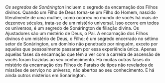 *Os segredos de Sonárington* incluem o segredo da encarnação dos Filhos divinos. Quando um Filho de Deus torna-se um Filho do Homem, nascido literalmente de uma mulher, como ocorreu no mundo de vocês há mais de dezenove séculos, trata-se de um mistério universal. Isso ocorre em todos os universos, é um segredo de Sonárington de filiação divina. Os Ajustadores são um mistério de Deus, o Pai. A encarnação dos Filhos divinos é um mistério de Deus, o Filho; é um segredo encerrado no sétimo setor de Sonárington, um domínio não penetrado por ninguém, exceto por aqueles que pessoalmente passaram por essa experiência única. Apenas aquelas fases da encarnação que têm a ver com a carreira de ascensão de vocês foram trazidas ao seu conhecimento. Há muitas outras fases do mistério da encarnação dos Filhos do Paraíso de tipos não revelados de missões de serviço no universo, não abertos ao seu conhecimento. E há ainda outros mistérios em Sonárington.
